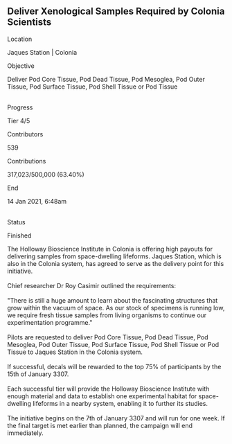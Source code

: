 ## Deliver Xenological Samples Required by Colonia Scientists

Location

Jaques Station \| Colonia

Objective

Deliver Pod Core Tissue, Pod Dead Tissue, Pod Mesoglea, Pod Outer
Tissue, Pod Surface Tissue, Pod Shell Tissue or Pod Tissue

\
Progress

Tier 4/5

Contributors

539

Contributions

317,023/500,000 (63.40%)

End

14 Jan 2021, 6:48am

\
Status

Finished

The Holloway Bioscience Institute in Colonia is offering high payouts
for delivering samples from space-dwelling lifeforms. Jaques Station,
which is also in the Colonia system, has agreed to serve as the delivery
point for this initiative.\
\
Chief researcher Dr Roy Casimir outlined the requirements:\
\
\"There is still a huge amount to learn about the fascinating structures
that grow within the vacuum of space. As our stock of specimens is
running low, we require fresh tissue samples from living organisms to
continue our experimentation programme.\"\
\
Pilots are requested to deliver Pod Core Tissue, Pod Dead Tissue, Pod
Mesoglea, Pod Outer Tissue, Pod Surface Tissue, Pod Shell Tissue or Pod
Tissue to Jaques Station in the Colonia system.\
\
If successful, decals will be rewarded to the top 75% of participants by
the 15th of January 3307.\
\
Each successful tier will provide the Holloway Bioscience Institute with
enough material and data to establish one experimental habitat for
space-dwelling lifeforms in a nearby system, enabling it to further its
studies.\
\
The initiative begins on the 7th of January 3307 and will run for one
week. If the final target is met earlier than planned, the campaign will
end immediately.
